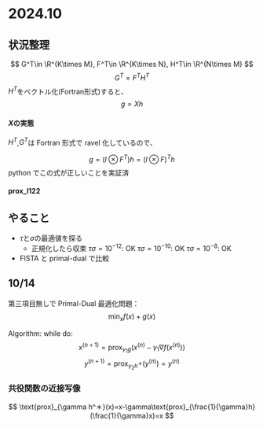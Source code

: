 <script type="text/javascript" async src="https://cdnjs.cloudflare.com/ajax/libs/mathjax/3.2.2/es5/tex-mml-chtml.min.js">
</script>
<script type="text/x-mathjax-config">
 MathJax.Hub.Config({
 tex2jax: {
 inlineMath: [['$', '$'] ],
 displayMath: [ ['$$','$$'], ["\\[","\\]"] ]
 }
 });
</script>

# 2024.10

## 状況整理

$$ G^T\in \R^{K\times M}, F^T\in \R^{K\times N}, H^T\in \R^{N\times M} $$
$$ G^T=F^TH^T $$
$H^T$をベクトル化(Fortran形式)すると、
$$ g=Xh $$

#### $X$の実態

$H^T$,$G^T$は Fortran 形式で ravel 化しているので、

$$ g=(I\otimes F^T)h=(I\otimes F)^Th $$
python でこの式が正しいことを実証済

#### prox_l122

## やること

- $\tau$と$\sigma$の最適値を探る
  - 正規化したら収束
    $\tau\sigma=10^{ -12 }$: OK
    $\tau\sigma=10^{ -10 }$: OK
    $\tau\sigma=10^{ -8 }$: OK
- FISTA と primal-dual で比較

## 10/14

第三項目無しで Primal-Dual
最適化問題：
$$ \min_x f(x)+g(x) $$

Algorithm:
while do:
$$ x^{(n+1)}=\text{prox}_{\gamma_1 g}(x^{(n)}-\gamma_1\nabla f(x^{(n)})) $$
$$ y^{(n+1)}=\text{prox}_{\gamma_2 h^＊}(y^{(n)})=y^{(n)} $$

### 共役関数の近接写像

$$ \text{prox}_{\gamma h^＊}(x)=x-\gamma\text{prox}_{\frac{1}{\gamma}h}(\frac{1}{\gamma}x)=x $$
